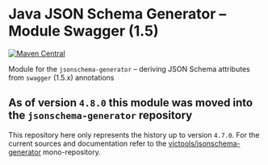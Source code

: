 # Java JSON Schema Generator – Module Swagger (1.5)
[![Maven Central](https://maven-badges.herokuapp.com/maven-central/com.github.victools/jsonschema-module-swagger-1.5/badge.svg)](https://maven-badges.herokuapp.com/maven-central/com.github.victools/jsonschema-module-swagger-1.5)

Module for the `jsonschema-generator` – deriving JSON Schema attributes from `swagger` (1.5.x) annotations

## As of version `4.8.0` this module was moved into the `jsonschema-generator` repository

This repository here only represents the history up to version `4.7.0`.
For the current sources and documentation refer to the [victools/jsonschema-generator](https://github.com/victools/jsonschema-generator) mono-repository.
